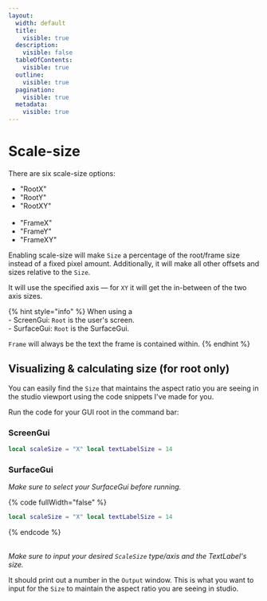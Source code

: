 ```yaml
---
layout:
  width: default
  title:
    visible: true
  description:
    visible: false
  tableOfContents:
    visible: true
  outline:
    visible: true
  pagination:
    visible: true
  metadata:
    visible: true
---
```


# Scale-size

There are six scale-size options:

* "RootX"
* "RootY"
* "RootXY"\
  ​
* "FrameX"
* "FrameY"
* "FrameXY"



Enabling scale-size will make `Size` a percentage of the root/frame size instead of a fixed pixel amount. Additionally, it will make all other offsets and sizes relative to the `Size`.

It will use the specified axis — for `XY` it will get the in-between of the two axis sizes.

{% hint style="info" %}
When using a\
\- ScreenGui: `Root` is the user's screen.\
\- SurfaceGui: `Root` is the SurfaceGui.

`Frame` will always be the text the frame is contained within.
{% endhint %}



## Visualizing & calculating size (for root only)

You can easily find the `Size` that maintains the aspect ratio you are seeing in the studio viewport using the code snippets I've made for you.

Run the code for your GUI root in the command bar:

### ScreenGui

```lua
local scaleSize = "X" local textLabelSize = 14										local viewportSize = workspace.CurrentCamera.ViewportSize if scaleSize == "XY" then viewportSize = (viewportSize.X + viewportSize.Y)/2 else viewportSize = viewportSize[scaleSize] end warn(math.round(textLabelSize/viewportSize*100*1000)/1000)
```

### SurfaceGui

_Make sure to select your SurfaceGui before running._

{% code fullWidth="false" %}
```lua
local scaleSize = "X" local textLabelSize = 14										local surfaceGui = game.Selection:Get()[1] local adornee = surfaceGui.Adornee if not adornee then adornee = surfaceGui.Parent end local viewportSize = nil local face = surfaceGui.Face local pixelsPerStud = surfaceGui.PixelsPerStud local partSize = adornee.Size if face == Enum.NormalId.Front or face == Enum.NormalId.Back then viewportSize = Vector2.new(partSize.X*pixelsPerStud, partSize.Y*pixelsPerStud) elseif face == Enum.NormalId.Left or face == Enum.NormalId.Right then viewportSize = Vector2.new(partSize.Z*pixelsPerStud, partSize.Y*pixelsPerStud) else viewportSize = Vector2.new(partSize.X*pixelsPerStud, partSize.Z*pixelsPerStud) end if scaleSize == "XY" then viewportSize = (viewportSize.X + viewportSize.Y)/2 else viewportSize = viewportSize[scaleSize] end warn(math.round(textLabelSize/viewportSize*100*1000)/1000)
```
{% endcode %}

\
_Make sure to input your desired `ScaleSize` type/axis and the TextLabel's size._

It should print out a number in the `Output` window. This is what you want to input for the `Size` to maintain the aspect ratio you are seeing in studio.
